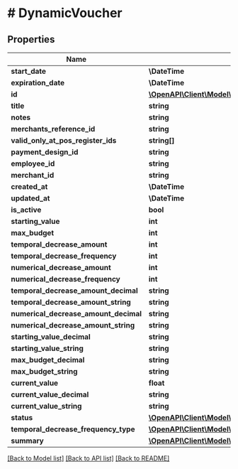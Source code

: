 # # DynamicVoucher

## Properties

Name | Type | Description | Notes
------------ | ------------- | ------------- | -------------
**start_date** | **\DateTime** |  |
**expiration_date** | **\DateTime** |  |
**id** | [**\OpenAPI\Client\Model\WTWalletPageViewId**](WTWalletPageViewId.md) |  |
**title** | **string** |  |
**notes** | **string** |  |
**merchants_reference_id** | **string** |  | [optional]
**valid_only_at_pos_register_ids** | **string[]** |  | [optional]
**payment_design_id** | **string** |  |
**employee_id** | **string** |  |
**merchant_id** | **string** |  |
**created_at** | **\DateTime** |  |
**updated_at** | **\DateTime** |  |
**is_active** | **bool** |  |
**starting_value** | **int** |  |
**max_budget** | **int** |  |
**temporal_decrease_amount** | **int** |  |
**temporal_decrease_frequency** | **int** |  |
**numerical_decrease_amount** | **int** |  | [optional]
**numerical_decrease_frequency** | **int** |  | [optional]
**temporal_decrease_amount_decimal** | **string** |  |
**temporal_decrease_amount_string** | **string** |  |
**numerical_decrease_amount_decimal** | **string** |  |
**numerical_decrease_amount_string** | **string** |  |
**starting_value_decimal** | **string** |  |
**starting_value_string** | **string** |  |
**max_budget_decimal** | **string** |  |
**max_budget_string** | **string** |  |
**current_value** | **float** |  |
**current_value_decimal** | **string** |  |
**current_value_string** | **string** |  |
**status** | [**\OpenAPI\Client\Model\WTDynamicVoucherSummaryStatus**](WTDynamicVoucherSummaryStatus.md) |  |
**temporal_decrease_frequency_type** | [**\OpenAPI\Client\Model\DynamicVoucherTemporalDecreaseFrequencyType**](DynamicVoucherTemporalDecreaseFrequencyType.md) |  |
**summary** | [**\OpenAPI\Client\Model\WTDynamicVoucherSummary**](WTDynamicVoucherSummary.md) |  |

[[Back to Model list]](../../README.md#models) [[Back to API list]](../../README.md#endpoints) [[Back to README]](../../README.md)
